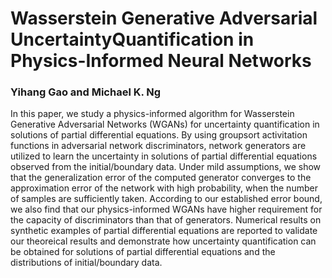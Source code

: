 # Wasserstein Generative Adversarial UncertaintyQuantification in Physics-Informed Neural Networks
### Yihang Gao and Michael K. Ng
In this paper, we study a physics-informed algorithm for Wasserstein Generative Adversarial Networks (WGANs) for uncertainty quantification in solutions of partial differential equations. By using groupsort activitation functions in adversarial network discriminators, network generators are utilized to learn the uncertainty in solutions of partial differential equations observed from the initial/boundary data. Under mild assumptions, we show that the generalization error of the computed generator converges to the approximation error of the network with high probability, when the number of samples are sufficiently taken. According to our established error bound, we also find that our physics-informed WGANs have higher requirement for the capacity of discriminators than that of generators. Numerical results on synthetic examples of partial differential equations are reported to validate our theoreical results and demonstrate how uncertainty quantification can be obtained for solutions of partial differential equations and the distributions of initial/boundary data. 
